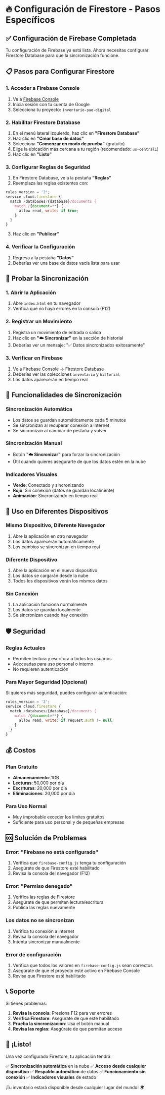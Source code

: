# 🔥 Configuración de Firestore - Pasos Específicos

## ✅ Configuración de Firebase Completada

Tu configuración de Firebase ya está lista. Ahora necesitas configurar Firestore Database para que la sincronización funcione.

## 📋 Pasos para Configurar Firestore

### 1. Acceder a Firebase Console
1. Ve a [Firebase Console](https://console.firebase.google.com/)
2. Inicia sesión con tu cuenta de Google
3. Selecciona tu proyecto: `inventario-pae-digital`

### 2. Habilitar Firestore Database
1. En el menú lateral izquierdo, haz clic en **"Firestore Database"**
2. Haz clic en **"Crear base de datos"**
3. Selecciona **"Comenzar en modo de prueba"** (gratuito)
4. Elige la ubicación más cercana a tu región (recomendado: `us-central1`)
5. Haz clic en **"Listo"**

### 3. Configurar Reglas de Seguridad
1. En Firestore Database, ve a la pestaña **"Reglas"**
2. Reemplaza las reglas existentes con:

```javascript
rules_version = '2';
service cloud.firestore {
  match /databases/{database}/documents {
    match /{document=**} {
      allow read, write: if true;
    }
  }
}
```

3. Haz clic en **"Publicar"**

### 4. Verificar la Configuración
1. Regresa a la pestaña **"Datos"**
2. Deberías ver una base de datos vacía lista para usar

## 🚀 Probar la Sincronización

### 1. Abrir la Aplicación
1. Abre `index.html` en tu navegador
2. Verifica que no haya errores en la consola (F12)

### 2. Registrar un Movimiento
1. Registra un movimiento de entrada o salida
2. Haz clic en **"☁️ Sincronizar"** en la sección de historial
3. Deberías ver un mensaje: "✅ Datos sincronizados exitosamente"

### 3. Verificar en Firebase
1. Ve a Firebase Console → Firestore Database
2. Deberías ver las colecciones `inventario` y `historial`
3. Los datos aparecerán en tiempo real

## 🔧 Funcionalidades de Sincronización

### Sincronización Automática
- Los datos se guardan automáticamente cada 5 minutos
- Se sincronizan al recuperar conexión a internet
- Se sincronizan al cambiar de pestaña y volver

### Sincronización Manual
- Botón **"☁️ Sincronizar"** para forzar la sincronización
- Útil cuando quieres asegurarte de que los datos estén en la nube

### Indicadores Visuales
- **Verde**: Conectado y sincronizando
- **Rojo**: Sin conexión (datos se guardan localmente)
- **Animación**: Sincronizando en tiempo real

## 📱 Uso en Diferentes Dispositivos

### Mismo Dispositivo, Diferente Navegador
1. Abre la aplicación en otro navegador
2. Los datos aparecerán automáticamente
3. Los cambios se sincronizan en tiempo real

### Diferente Dispositivo
1. Abre la aplicación en el nuevo dispositivo
2. Los datos se cargarán desde la nube
3. Todos los dispositivos verán los mismos datos

### Sin Conexión
1. La aplicación funciona normalmente
2. Los datos se guardan localmente
3. Se sincronizan cuando hay conexión

## 🛡️ Seguridad

### Reglas Actuales
- Permiten lectura y escritura a todos los usuarios
- Adecuadas para uso personal o interno
- No requieren autenticación

### Para Mayor Seguridad (Opcional)
Si quieres más seguridad, puedes configurar autenticación:

```javascript
rules_version = '2';
service cloud.firestore {
  match /databases/{database}/documents {
    match /{document=**} {
      allow read, write: if request.auth != null;
    }
  }
}
```

## 💰 Costos

### Plan Gratuito
- **Almacenamiento**: 1GB
- **Lecturas**: 50,000 por día
- **Escrituras**: 20,000 por día
- **Eliminaciones**: 20,000 por día

### Para Uso Normal
- Muy improbable exceder los límites gratuitos
- Suficiente para uso personal y de pequeñas empresas

## 🆘 Solución de Problemas

### Error: "Firebase no está configurado"
1. Verifica que `firebase-config.js` tenga tu configuración
2. Asegúrate de que Firestore esté habilitado
3. Revisa la consola del navegador (F12)

### Error: "Permiso denegado"
1. Verifica las reglas de Firestore
2. Asegúrate de que permitan lectura/escritura
3. Publica las reglas nuevamente

### Los datos no se sincronizan
1. Verifica tu conexión a internet
2. Revisa la consola del navegador
3. Intenta sincronizar manualmente

### Error de configuración
1. Verifica que todos los valores en `firebase-config.js` sean correctos
2. Asegúrate de que el proyecto esté activo en Firebase Console
3. Revisa que Firestore esté habilitado

## 📞 Soporte

Si tienes problemas:

1. **Revisa la consola**: Presiona F12 para ver errores
2. **Verifica Firestore**: Asegúrate de que esté habilitado
3. **Prueba la sincronización**: Usa el botón manual
4. **Revisa las reglas**: Asegúrate de que permitan acceso

## 🎉 ¡Listo!

Una vez configurado Firestore, tu aplicación tendrá:

✅ **Sincronización automática** en la nube
✅ **Acceso desde cualquier dispositivo**
✅ **Respaldo automático** de datos
✅ **Funcionamiento sin conexión**
✅ **Indicadores visuales** de estado

¡Tu inventario estará disponible desde cualquier lugar del mundo! 🌍 